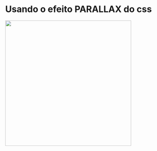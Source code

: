 # Usando o efeito PARALLAX do css

<img src="https://media.giphy.com/media/jfTRH0F7Ikn0ruVtiC/giphy.gif" width="400" height="400"/>
